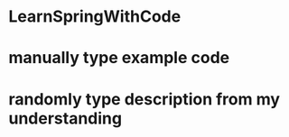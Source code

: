 # LearnSpringWithCode
# manually type example code
# randomly type description from my understanding

